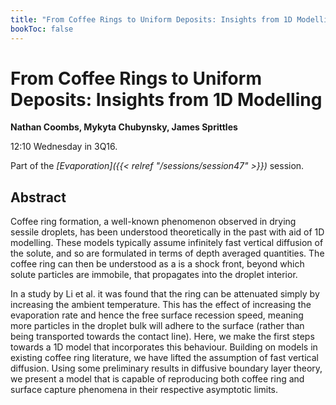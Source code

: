 ```yaml
---
title: "From Coffee Rings to Uniform Deposits: Insights from 1D Modelling"
bookToc: false
---
```


# From Coffee Rings to Uniform Deposits: Insights from 1D Modelling

**Nathan Coombs, Mykyta Chubynsky, James Sprittles**

12:10 Wednesday in 3Q16.

Part of the *[Evaporation]({{< relref "/sessions/session47" >}})* session.

## Abstract

Coffee ring formation, a well-known phenomenon observed in drying sessile droplets, has been understood theoretically in the past with aid of 1D modelling. These models typically assume infinitely fast vertical diffusion of the solute, and so are formulated in terms of depth averaged quantities. The coffee ring can then be understood as a is a shock front, beyond which solute particles are immobile, that propagates into the droplet interior.

In a study by Li et al. it was found that the ring can be attenuated simply by increasing the ambient temperature. This has the effect of increasing the evaporation rate and hence the free surface recession speed, meaning more particles in the droplet bulk will adhere to the surface (rather than being transported towards the contact line). 
Here, we make the first steps towards a 1D model that incorporates this behaviour. Building on models in existing coffee ring literature, we have lifted the assumption of fast vertical diffusion. Using some preliminary results in diffusive boundary layer theory, we present a model that is capable of reproducing both coffee ring and surface capture phenomena in their respective asymptotic limits.



